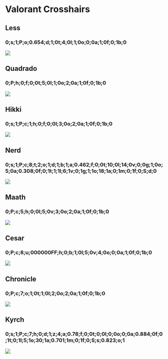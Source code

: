 # Valorant Crosshairs

## Less
### 0;s;1;P;o;0.654;d;1;0t;4;0l;1;0o;0;0a;1;0f;0;1b;0
<img src="https://i.imgur.com/5YGse8p.png"></img>

## Quadrado
### 0;P;h;0;f;0;0t;5;0l;1;0o;2;0a;1;0f;0;1b;0
<img src="https://i.imgur.com/VwhzTzm.png"></img>

## Hikki
### 0;s;1;P;c;1;h;0;f;0;0l;3;0o;2;0a;1;0f;0;1b;0
<img src="https://i.imgur.com/IC7Z2pr.png"></img>

## Nerd
### 0;s;1;P;c;8;t;2;o;1;d;1;b;1;a;0.462;f;0;0t;10;0l;14;0v;0;0g;1;0o;5;0a;0.308;0f;0;1t;1;1l;6;1v;0;1g;1;1o;18;1a;0;1m;0;1f;0;S;d;0
<img src="https://i.imgur.com/5QhAPVv.png"></img>

## Maath
### 0;P;c;5;h;0;0l;5;0v;3;0o;2;0a;1;0f;0;1b;0
<img src="https://i.imgur.com/BsFvIlD.png"></img>

## Cesar
### 0;P;c;8;u;000000FF;h;0;b;1;0l;5;0v;4;0o;0;0a;1;0f;0;1b;0
<img src="https://i.imgur.com/6g0WVZM.png"></img>

## Chronicle
### 0;P;c;7;o;1;0t;1;0l;2;0o;2;0a;1;0f;0;1b;0
<img src="https://i.imgur.com/tc9eZ31.png"></img>

## Kyrch
### 0;s;1;P;c;7;h;0;d;1;z;4;a;0.78;f;0;0t;0;0l;0;0o;0;0a;0.884;0f;0;1t;0;1l;5;1o;30;1a;0.701;1m;0;1f;0;S;s;0.823;o;1
<img src="https://i.imgur.com/pnF7s1I.png"></img>
